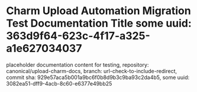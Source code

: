 # Charm Upload Automation Migration Test Documentation Title some uuid: 363d9f64-623c-4f17-a325-a1e627034037
 placeholder documentation content for testing,  repository: canonical/upload-charm-docs,  branch: url-check-to-include-redirect,  commit sha: 929e57aca5b001a9bc6f0b8d9b3c9ba93c2da4b5,  some uuid: 3082ea51-dff9-4acb-8c60-e6377e49bb25